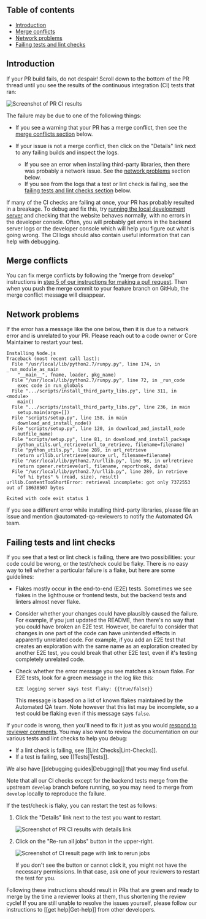 ## Table of contents

* [Introduction](#introduction)
* [Merge conflicts](#merge-conflicts)
* [Network problems](#network-problems)
* [Failing tests and lint checks](#failing-tests-and-lint-checks)

## Introduction

If your PR build fails, do not despair! Scroll down to the bottom of the PR thread until you see the results of the continuous integration (CI) tests that ran:

![Screenshot of PR CI results](images/prCiResults.png)

The failure may be due to one of the following things:

* If you see a warning that your PR has a merge conflict, then see the [merge conflicts section](#merge-conflicts) below.
* If your issue is not a merge conflict, then click on the "Details" link next to any failing builds and inspect the logs.

  * If you see an error when installing third-party libraries, then there was probably a network issue. See the [network problems](#network-problems) section below.
  * If you see from the logs that a test or lint check is failing, see the [failing tests and lint checks section](#failing-tests-and-lint-checks) below.

If many of the CI checks are failing at once, your PR has probably resulted in a breakage. To debug and fix this, try [running the local development server](https://github.com/oppia/oppia/wiki/Installing-Oppia-%28Mac-OS%3B-Python-3%29#running-oppia-on-a-development-server) and checking that the website behaves normally, with no errors in the developer console. Often, you will probably get errors in the backend server logs or the developer console which will help you figure out what is going wrong. The CI logs should also contain useful information that can help with debugging.

## Merge conflicts

You can fix merge conflicts by following the "merge from develop" instructions in  [step 5 of our instructions for making a pull request](https://github.com/oppia/oppia/wiki/Make-a-pull-request#step-5-address-review-comments-until-all-reviewers-approve). Then when you push the merge commit to your feature branch on GitHub, the merge conflict message will disappear.

## Network problems

If the error has a message like the one below, then it is due to a network error and is unrelated to your PR. Please reach out to a code owner or Core Maintainer to restart your test.

```text
Installing Node.js
Traceback (most recent call last):
  File "/usr/local/lib/python2.7/runpy.py", line 174, in _run_module_as_main
    "__main__", fname, loader, pkg_name)
  File "/usr/local/lib/python2.7/runpy.py", line 72, in _run_code
    exec code in run_globals
  File ".../scripts/install_third_party_libs.py", line 311, in <module>
    main()
  File ".../scripts/install_third_party_libs.py", line 236, in main
    setup.main(args=[])
  File "scripts/setup.py", line 158, in main
    download_and_install_node()
  File "scripts/setup.py", line 120, in download_and_install_node
    outfile_name)
  File "scripts/setup.py", line 81, in download_and_install_package
    python_utils.url_retrieve(url_to_retrieve, filename=filename)
  File "python_utils.py", line 289, in url_retrieve
    return urllib.urlretrieve(source_url, filename=filename)
  File "/usr/local/lib/python2.7/urllib.py", line 98, in urlretrieve
    return opener.retrieve(url, filename, reporthook, data)
  File "/usr/local/lib/python2.7/urllib.py", line 289, in retrieve
    "of %i bytes" % (read, size), result)
urllib.ContentTooShortError: retrieval incomplete: got only 7372553 out of 18638507 bytes

Exited with code exit status 1
```

If you see a different error while installing third-party libraries, please file an issue and mention @automated-qa-reviewers to notify the Automated QA team.

## Failing tests and lint checks

If you see that a test or lint check is failing, there are two possibilities: your code could be wrong, or the test/check could be flaky. There is no easy way to tell whether a particular failure is a flake, but here are some guidelines:

* Flakes mostly occur in the end-to-end (E2E) tests. Sometimes we see flakes in the lighthouse or frontend tests, but the backend tests and linters almost never flake.
* Consider whether your changes could have plausibly caused the failure. For example, if you just updated the README, then there's no way that you could have broken an E2E test. However, be careful to consider that changes in one part of the code can have unintended effects in apparently unrelated code. For example, if you add an E2E test that creates an exploration with the same name as an exploration created by another E2E test, you could break that other E2E test, even if it's testing completely unrelated code.
* Check whether the error message you see matches a known flake. For E2E tests, look for a green message in the log like this:

  ```text
  E2E logging server says test flaky: {{true/false}}
  ```

  This message is based on a list of known flakes maintained by the Automated QA team. Note however that this list may be incomplete, so a test could be flaking even if this message says `false`.

If your code is wrong, then you'll need to fix it just as you would [respond to reviewer comments](https://github.com/oppia/oppia/wiki/Make-a-pull-request#step-5-address-review-comments-until-all-reviewers-approve). You may also want to review the documentation on our various tests and lint checks to help you debug:

* If a lint check is failing, see [[Lint Checks|Lint-Checks]].
* If a test is failing, see [[Tests|Tests]].

We also have [[debugging guides|Debugging]] that you may find useful.

Note that all our CI checks except for the backend tests merge from the upstream `develop` branch before running, so you may need to merge from `develop` locally to reproduce the failure.

If the test/check is flaky, you can restart the test as follows:

1. Click the "Details" link next to the test you want to restart.

   ![Screenshot of PR CI results with details link](images/prCiResults.png)

2. Click on the "Re-run all jobs" button in the upper-right.

   ![Screenshot of CI result page with link to rerun jobs](images/rerunCI.png)

   If you don't see the button or cannot click it, you might not have the necessary permissions. In that case, ask one of your reviewers to restart the test for you.

Following these instructions should result in PRs that are green and ready to merge by the time a reviewer looks at them, thus shortening the review cycle! If you are still unable to resolve the issues yourself, please follow our instructions to [[get help|Get-help]] from other developers.
